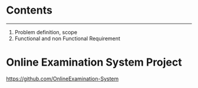 # Contents 
***
1. Problem definition, scope
2. Functional and non Functional Requirement
# Online Examination System Project
https://github.com/OnlineExamination-System
